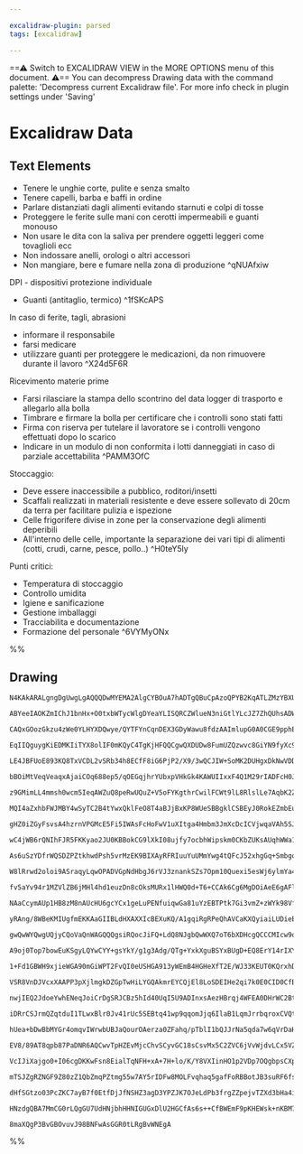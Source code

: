 ```yaml
---

excalidraw-plugin: parsed
tags: [excalidraw]

---
```

==⚠  Switch to EXCALIDRAW VIEW in the MORE OPTIONS menu of this document. ⚠== You can decompress Drawing data with the command palette: 'Decompress current Excalidraw file'. For more info check in plugin settings under 'Saving'


# Excalidraw Data

## Text Elements
- Tenere le unghie corte, pulite e senza smalto
- Tenere capelli, barba e baffi in ordine
- Parlare distanziati dagli alimenti evitando starnuti e colpi di tosse
- Proteggere le ferite sulle mani con cerotti impermeabili e guanti monouso
- Non usare le dita con la saliva per prendere oggetti leggeri come tovaglioli ecc
- Non indossare anelli, orologi o altri accessori
- Non mangiare, bere e fumare nella zona di produzione ^qNUAfxiw

DPI - dispositivi protezione individuale
- Guanti (antitaglio, termico) ^1fSKcAPS

In caso di ferite, tagli, abrasioni
- informare il responsabile
- farsi medicare
- utilizzare guanti per proteggere le medicazioni, da non rimuovere durante il lavoro ^X24d5F6R

Ricevimento materie prime
- Farsi rilasciare la stampa dello scontrino del data logger di trasporto e allegarlo alla bolla
- Timbrare e firmare la bolla per certificare che i controlli sono stati fatti
- Firma con riserva per tutelare il lavoratore se i controlli vengono effettuati dopo lo scarico
- Indicare in un modulo di non conformita i lotti danneggiati in caso di parziale accettabilita ^PAMM3OfC

Stoccaggio:
- Deve essere inaccessibile a pubblico, roditori/insetti
- Scaffali realizzati in materiali resistente e deve essere sollevato di 20cm da terra per facilitare pulizia e ispezione
- Celle frigorifere divise in zone per la conservazione degli alimenti deperibili
- All'interno delle celle, importante la separazione dei vari tipi di alimenti (cotti, crudi, carne, pesce, pollo..) ^H0teY5ly

Punti critici:
- Temperatura di stoccaggio
- Controllo umidita
- Igiene e sanificazione
- Gestione imballaggi
- Tracciabilita e documentazione
- Formazione del personale ^6VYMyONx

%%
## Drawing
```compressed-json
N4KAkARALgngDgUwgLgAQQQDwMYEMA2AlgCYBOuA7hADTgQBuCpAzoQPYB2KqATLZMzYBXUtiRoIACyhQ4zZAHoFAc0JRJQgEYA6bGwC2CgF7N6hbEcK4OCtptbErHALRY8RMpWdx8Q1TdIEfARcZgRmBShcZQUebQBGOJ4aOiCEfQQOKGZuAG1wMFAwYogSbggARwA5AFUAQQAzTEIqfhLYRHKoLCgU4shMbmcAZmG4gHYAVjbIGCHhgE4ABm0e

ABYeeIAOKZmIChJ1bnHx+O0txbWTycWlgDYeaYLISQRCZWlueN3niGtlYLcJZ7ZhQUhsADWCAAwmx8GxSOUAMTxBCo1F9EqaXDYCHKcFCDjEWHwxESMHWZhwXCBLKYyANQj4fAAZVggIkgg89IgoPBUIA6odJNw+L8+ZCEGyYBz0FyynsCR8OOEcmh4ns2NTsGo5uqlsDfvjhHAAJLENWoXIAXT2DXIGXN3A4QmZe0IRKw5VwSx5BKJKuYlpdbvF

CAQxGOozGkzu4zWe0YLHYXDQwye/QYTFYnCqnDEX3GDyWawu8fdzAAImlupG0A0CGE9pphESAKLBDJZS02vZCODEXC1wtrBZrO6jMcGsWZogcCHO134Pbw3ER7gN/BN37dTC9CTOVAAFUyTAQqGCqEJH0I570pG61FQcFdanP57CHCMuFQzH0BCgNgAB0XGPU9AlQPBEGZQgn2xUhsVQc9sQaRlUA9VAEUcFUQMPAAFGl8Bpc9HFBaxLCHQhUEHA

EqIIQguygKiEDMKIiTYX8olIF0mKQyC4TgKjHFQQCgwQXDUDw8FumUZQzwvc8GiYN9fyXc9/w4Ki9A4SCmDYGQqIYxBSAyXBNCZZjUGUIRrF4/ROGEQQJLzHShGYYiFOotQf20i8f3coh6B/Yzn1pYh5LYWSEAMhSotILSDHPQCgtouFmOwbBnM4dD2KDDzrCCIgnwROFIqojiAPi1AcTEIMEUILKdI01RiLg+TFKEf8IJVZkfyMTgf2EuBwWIIR

LE4JBFUoE893KQ8TxVCDL2vSRb34h8ECfF8iG6PjP2/X9/3wQCJIW+SoMK2DUHgxDkNwVDDJ0rCPXE0CCNIIiINItiKN4miiGqohGOY1jrGIDiyO4oReLvAShKo0SwgkqT9IQOLz0vJT4t25g1NQDSEp0sRpN4oymFM8yAfPazbKo+yOEc4DQJcq93KWkjvP4nSiN/eigufJhQsycKIMiuSYuCOKEoyES2BSog0qQjLGpy8G8oggqYOK8F4VUTDA

bBOiMtVeqVeaqxAjaiCOq688ep5/qOEGqjhrYUbxpVHkGk4KAWUIIxxF4Q1M29rIADFcH0Jk9VQDN2h6OoiGUVN0GCBpekTJgmPcRP3hT6AtR5bSohe0gnTQENl1+er/AIGb93QebwIx88VrW+9H2fV9do/TIDr/ACmabxa71waCiuumlbsnh6csw0hsNe/DCI877yKsP7ogB+jgaQ0H2M4mkeMsvR8EErzZbE5HpLRuT2dQLGVNx5l1OsQndJJw

z9GMimLL4mmsh0wcm5IeqAWZuQ8peRwUQuZ+V5oFYKgthrCwilFCWt9lL8RlslLe7AqbK2ZtlD0as2bnk1hPEqutyoGyqjVE28Uzb/Atpta67UH6dQ8vbPqA0L6u3dimSavxcDQzYAAJXCP7QOYIhCbV+HOBAAAJN4HwG5nEeAUAAvm0IoJQygSHiA0FkABpbAdQ8Ish5B0QO0Aeg8kGGgEYwwzhbAuKMRICwXE8C2BqX4MdnDxDHKsDY2wfiZgO

MQI4aZxhbFWJMBY4wSyTC2B4tYwxQklFeO8T4aBJjBxKP8WUeSBBgklCSBEyJ0RokEZmbEuJjSEmJKVMk6AKQcCpMROkdomSsnZNY+UkYQQlMFMKUUgz+RSl6eUfpfphDKlVF8TU2pdRfANHsepZoLR5FtL8e0kcEDl1QJXd0np7HoFwPEGZDTAzBiXCCcMdZUDxFGBcLYGxhgJl+EmHMKdNjDEzsmXM+ZA4BLWKC3JcYtgVmrMEYc9ZGyyJqa2Y

gHZ0iZGyFsvsA4hzrnVPGMcE5Fi5IWAsFcHoFwV1uXItga4Hmbm3JmXcDcICVjwqaVAh5SJwDYKwJiZhQqow9ueYhhAzCjQIEvVAABxGygDUAAApaZRFSk+boJlzBsAAJRex9n7AOooikQFDlACOUd8AxzjpARludk7lDThnT5WdzAEGtfnQCcAi4+1wKXA5Rzq7xVrvgeu5QWVso5YQKk3K1AipdjfQVqto1iuCBJaVtN5WKtwWwFV5N1Var2MI

wC4jWB6rQNIhFJR5FKKyao2JU0KBBokCG9lXkI08ujfy7ocbhWipskm0CKbZUKsAUqhWWa1V6C1Zo7Rvw9HoAABrrGIJMMOdxRGWPgNYxldj5jDDuAkJJMYAk3ESBaiAfjEgxPWJsHYJ7wmRNQFsJYcQFggtGHEtJJ7MkqJWQagpgcDUSihGU5pEAURVIxM2HEeJ/SNNJF0cgbTqS0ntSHbp0pZS8jSgM8UQyEBCgiSKNAM4SgAYmTKPpmHLlzKD

As6uSzYDfrWQSDZPZtkhwdPsh5vrMzEK9BIXAyRFRIuuYuUMmYwg4tQFcJ52xhgGq+SmbgqS5PZhTC5AsOSeALEmKCng7yoU1gk3SstkAWwNJRYxFjmLBywseXi8ck5iVXFJfOETVdZzUqhLS+FexN0SFNETUIHFhKP07sOq6ZlyDfIaqBD03sTIeSZKgQIEa2lmSZBKhsyZ8YRidYECS0MLJGG/BBABvEQquxknfFu2XHB4A9ldQchzsrxX0EIO

W8lRrwd2oloi9ASraqyLqwOPADVGpNdHbgJ6rVJ3znankSZs7Opm10Quexi5esWj6ylmYa4ejrrYvzAXBAXxCywsLT4IuhBTNFw8sWES23QvgJL4QuWpcphlmkrAau5YlQVogRWPKlZdkgm+6NPIZFq7gerT5GsMx0i1trSYSIiFskKp7vX+t5pEYWyR3BS3OcUco7Jjya2/HIHWg76B/OQUCyd5SoXcEXc0JF67Ek7vxYgol5Lr33LvYkplr7EO

fv5aYv94r1MZVlZB6jMHl4hd1euzDn8cOksMURx1lHWQ0d+T6+CCAk6Cg6MgDOiAeE6gAFlzfDAAPINGhGuzo5JbF7FOY4tY2h0mzCGIkIJV7Pf7BGWgZYu6rgLDSUseI3wQkfqJ6ox4eaOAAj/WM0pTSKlgeqViSD9SiRAbg5SRDaKvaocmZyCjKfhn4dGdh8ZaHyPckE34SQwn1SLJxMs/UBr1nmkszs9jW3RO6JOd6YYlyAzzIpYPgQ9yvjeI

NAaCcymAUp1HB8zM8nAUcHU6gcYCx1geLuPENfuiqwGa81uYzEBTPtk7Gi3vmZ+zWYk98VfE4klrEmIkZz5LDnbfLR5wzbzHcSnCAURcwFiBiNFDif8VVNaYaSAiSCOLLeKIiZgHUSBfyKIb+QaQqCGYueKBmaiIIaiIcH8XWO+C+CkCNB8DiMhF+ZQQiCqXqa6OEIiU6BiZnDyRSQgDnDGH8FsZgkKYmJiRkPACCbAV4dCLmEpGCX8ByQ+XiBsA

yRAng/8WBeKMIUgfmEKKAaGIIBLdHXAXXIcBEXuKQ/A1gqiRgRPeQhAVCaKXQyiaiLUDieEX8MQ9VCSfzSHTnVyJqN2V0ILKiFXbSOLKOGBKieEGKQcDgFUWSDeR6GnY7IaGkCiS8OhGQNLHaXAP0aaEAsAsQMwRiaA7FeKc8eAjIRAz7KiFA0IdApaTAyOakIg5kPAn2AgoLYg6zMgsWQWYSKgrlGgviAgSWRgwGHmAQtg0CI8Dg8ga2B+VQjAl

gwQwWYQwgUQjyCQoVaQnWAGQQQgsiRQocJiFQ+LdQ8NJgbQwWXQ7oT6bXDHcgQCCCMIcw9oyw1Aaw5QWw+wmQGyP6Fwi8PAmkTw0Cbwn7OeQkfGAItw4SEIzgMIzmSI/STeWI2+BIuePAZIl2VIqwdI42TIymbyAbX2XHQjUbH2cbM1SbHzBOZbCQObf5RbfAF1Fbd1NbT1b1TjP/SAXbJ2QNfI8AooqA/GUouAlrCVJAr7WotA5hOBMibAlotwt

A9oj0Top7bowEuKSgyLQYwCYY+gsYkY/g1g3Adg/QTg+YxkXguBSYxBUgD+EQ8ErY14rIXYqifYiGKII45Q0CMORY84zQq4+0m4/QznQw4wp4swwmGQgGT474pSX4pw8GLlQE9w4EvQLwokcEjCSE+yUaGE4I7KUI+7REwE6I6wOIlqUmI7II58HE8VaqfEqIQkqIHkfNMRCRYtESUgGRAnStL9dUWJA3YoI3UoB5CABRJYboAATUmCpJ83XS6Gd

1+Fd1GBWH9xjieWGA90mGiWPT2FvQI0eUSHGA913yWEmB4HGHeXfT2E/WJ33KEUT0KQrxhDTwkFA0qR5FqSgyRTz3JHg3aSQ2L2ZDrymXLxr0lDwzvSI2KVr1LzlAgszCVGbwn0eTbx1Ho070YxNB7wxT7z2QHzcyH3ClOT+DWDH2IBb1/yn15BnzJI2C2HWDSWP0gA3xThuEhQdWXzU0DjDzGG8QSTuH0xhUAIv2bCRXMzv3wofyxRsxf3xUWAS

VSR8VnDJVcxXAAPP3pXjlmgkDZGpTwHiLYGQAkmrEYCQjEl8LoSDEIHe2qi7k0E0CID0CfBGjUHqgUA9DCB9MPBZDwFQnome3ogB2rJFNgKCuS3DW6C1z4nCgstVHki5GCCCj1OEhG2wH0BIJEiYHIAFntIbB1GyIgm2n9isD4nDUQEFQkmhEKkUn9Xqixg5jMBeIwkdnKMFh5m0kDKhwESINokBkgNlXCmMjsosgkkTnwAAHIPRVVCDwoX5dIX4

nwjIEQ2JdoeYwhENeqJoiCrDgSRJCBz5hId40UqI5U9ADInxsAezHBrqj4WFEA0DHrWC2BtBtBc0yc8i9L0ADKMpohVATKzKWJ3wrKhUnZjZbL7LgotBnL1U3K3YPL4ovK2kHCbtUB/L7pNwaiQgxcnCMIYDlJIqJFQQ0V3wiCEqwa5CX5UrayMqsrGtVU8qQpCqLIuJyjXwKIKqqQEBqrQJarFr7R3hGqOto1WqdJ2r8q4FurLidqVR+rt4gYzq

iDRrCSJrmQZqtduI1TLwxBlr0Jv41rUc5SEBtq41wp9qqomJjq6IlaB1LqmJrrbqroxCVQtpwgxAtpXr3rPqQ4dVSSg47QKTI4JsckaS9wWT6S7DkMSgFsnVmS6SWlVtfh1tOSNK/V3g9t+SfqIA/qjLAbTLQJzLQbNDwabLWBobHK4bXKktEanjCAUafKTjQJMbAqAZAgQrvwwrCb4pibWBSbYqSIQbLLS7qaUqTCL56bsqma7SH529iqOb/tyq

hUea+bDwBbMYGr4omqvIWrwbUBJaQourOAerza0ZFahq/pTblI1bQJJrNa5qda7w6qVrDaHxjbNrTaaQ5ah7LaEYjr4ZBrd4LrkSXbnb7ruJHqPaXrWifa2zsdOypEezL8K1Y8vghzigtFDdp1xy7gAA1ac83GAa3KoQYBcx3FpZczMVc0YbQdMHgdYUcJYBYO4O4XcvYGOLxSYbQA0RYZ5XJe4ePX4Q87gJxbck4eJdYRIeIZh2834e81Rf3X9I

EV8/89AT8qpb87PaDNR6AQCwvTpHZEvMjcChvSCyvGC18sCsvMx5C2ZVC6jVvWjdvLCx5VZI0JjPCtAXsAix0Lk2injMi3ASYSi6irjYjeix5eJa82TXTJfb5UR+IE9di3ilZYlMcZ9B4ES6KMSnSkzSS2/bsdO2Sp/B5BS8cCcJitYC87/Yp//GlDcIAhlEAvCQkXiG6qNHUQupub+JgIcFHC+UEQygG9gGqt41oq8KOaBU00E1QU8PaN+DYteq

VcIJiXajgo0+I06cgDKKwFsn8EialTqNFH+xA+7H+lo/K/Y8VXIinHO1p2VDp7OQgbpsCXpx4gZ4SIZ/64ysZ1016yZkgbyLwuZ+Wj8RZp1ZZyVVZvqjZ3qLZ6YnZ9A/ZuKo5xiU53085s+p7Yya5wEIOwbAOkbAl41EOqksO4AiOxOiABk7ipkyOpOtklOjkzbfx4ink/1LO+tdAB59p7GcwF506dIYyfpvKr5wCH5wGv5mMjiTqIFqIEF28MF3

mTSJZgRZNGF9Z80zZ1QbZmqPZtmg55w7AY5rIDFw8MOLFvqhaq5gafFoRBBotJB3suRF6fsh8jBsADRcAVjP4OAOANkbFbgHRaAV4DIW1KtTEBgW8CgAAIW0b/PfPUdQhTYaCjZNdICQ1NG6H0DZHGV0Y0fAwKAgAzazZzfjbqR0aTb0YLw6RjpLZEDLfSD9NAoQow1scgFLbRWzfSDzagsD14DaAbcze7Zzb7ahGscQo7eHabf0FEXseotUs7cb

dHfSGtzo03PcZKC7ayB7f0EtfDjJfNSHZ3agD3YPZJK7OJeLdPb3frgZZpejvTZXd3bHa4igDqEzbYAoFeFwDZZPZfbPZzbbCJE/fBB/ZCHHJpHA+fZHdffSDA+/aPEXIkGgyjbQN2NnVEYuASEP1jHiDYa2DuA/1BSHYw9YOnKGCmG0Hs2YsfRf102EuLf6gMGDc+QIBkXQcvNf2HOXbg6A/SHnauTQogDQ6HfxBICG31XE/imIDZFNupOLYk+I

HNzdgQBA7MmCG0rLQgGU7UdHNjbhHHNIGUGxDlU2HGCfAs6s++CfBWEmF9pKHEWsk+nKBM7M7ias9ky8+BFQHs4nUwYA/4/HYQHXbWbaTqcNXY3EU9AIOUDY8zEyE04k3xxTqIHdRLWQb2CdnDcy5dZ22hnkTx2Qd44gDsAACsEBsBsgWQnY4BVPwoNPnLcmdOcReUEAjw2A4QEv2gUO5Q0hquFM1s3JAJ9BkOKHwnIBVxPNGnxK+8DAWQBvwvZu

8maXQgP3BvGBOvuvJ98BNFwAsGGR0tLRgBvWNEgA
```
%%